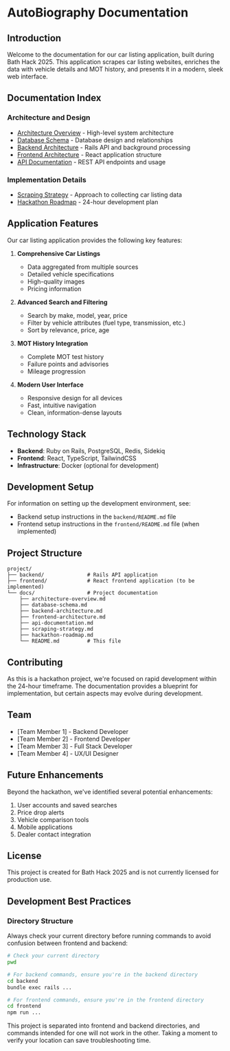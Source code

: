 # AutoBiography Documentation

## Introduction

Welcome to the documentation for our car listing application, built during Bath Hack 2025. This application scrapes car listing websites, enriches the data with vehicle details and MOT history, and presents it in a modern, sleek web interface.

## Documentation Index

### Architecture and Design

- [Architecture Overview](architecture-overview.md) - High-level system architecture
- [Database Schema](database-schema.md) - Database design and relationships
- [Backend Architecture](backend-architecture.md) - Rails API and background processing
- [Frontend Architecture](frontend-architecture.md) - React application structure
- [API Documentation](api-documentation.md) - REST API endpoints and usage

### Implementation Details

- [Scraping Strategy](scraping-strategy.md) - Approach to collecting car listing data
- [Hackathon Roadmap](hackathon-roadmap.md) - 24-hour development plan

## Application Features

Our car listing application provides the following key features:

1. **Comprehensive Car Listings**
   - Data aggregated from multiple sources
   - Detailed vehicle specifications
   - High-quality images
   - Pricing information

2. **Advanced Search and Filtering**
   - Search by make, model, year, price
   - Filter by vehicle attributes (fuel type, transmission, etc.)
   - Sort by relevance, price, age

3. **MOT History Integration**
   - Complete MOT test history
   - Failure points and advisories
   - Mileage progression

4. **Modern User Interface**
   - Responsive design for all devices
   - Fast, intuitive navigation
   - Clean, information-dense layouts

## Technology Stack

- **Backend**: Ruby on Rails, PostgreSQL, Redis, Sidekiq
- **Frontend**: React, TypeScript, TailwindCSS
- **Infrastructure**: Docker (optional for development)

## Development Setup

For information on setting up the development environment, see:

- Backend setup instructions in the `backend/README.md` file
- Frontend setup instructions in the `frontend/README.md` file (when implemented)

## Project Structure

```
project/
├── backend/              # Rails API application
├── frontend/             # React frontend application (to be implemented)
└── docs/                 # Project documentation
    ├── architecture-overview.md
    ├── database-schema.md
    ├── backend-architecture.md
    ├── frontend-architecture.md
    ├── api-documentation.md
    ├── scraping-strategy.md
    ├── hackathon-roadmap.md
    └── README.md         # This file
```

## Contributing

As this is a hackathon project, we're focused on rapid development within the 24-hour timeframe. The documentation provides a blueprint for implementation, but certain aspects may evolve during development.

## Team

- [Team Member 1] - Backend Developer
- [Team Member 2] - Frontend Developer
- [Team Member 3] - Full Stack Developer
- [Team Member 4] - UX/UI Designer

## Future Enhancements

Beyond the hackathon, we've identified several potential enhancements:

1. User accounts and saved searches
2. Price drop alerts
3. Vehicle comparison tools
4. Mobile applications
5. Dealer contact integration

## License

This project is created for Bath Hack 2025 and is not currently licensed for production use.

## Development Best Practices

### Directory Structure

Always check your current directory before running commands to avoid confusion between frontend and backend:

```bash
# Check your current directory
pwd

# For backend commands, ensure you're in the backend directory
cd backend
bundle exec rails ...

# For frontend commands, ensure you're in the frontend directory
cd frontend
npm run ...
```

This project is separated into frontend and backend directories, and commands intended for one will not work in the other. Taking a moment to verify your location can save troubleshooting time. 
